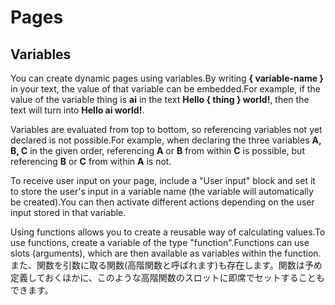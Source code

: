 # Pages

## Variables
You can create dynamic pages using variables.By writing <b>{ variable-name }</b> in your text, the value of that variable can be embedded.For example, if the value of the variable thing is <b>ai</b> in the text <b>Hello { thing } world!</b>, then the text will turn into <b>Hello ai world!</b>.

Variables are evaluated from top to bottom, so referencing variables not yet declared is not possible.For example, when declaring the three variables <b>A, B, C</b> in the given order, referencing <b>A</b> or <b>B</b> from within <b>C</b> is possible, but referencing <b>B</b> or <b>C</b> from within <b>A</b> is not.

To receive user input on your page, include a "User input" block and set it to store the user's input in a variable name (the variable will automatically be created).You can then activate different actions depending on the user input stored in that variable.

Using functions allows you to create a reusable way of calculating values.To use functions, create a variable of the type "function".Functions can use slots (arguments), which are then available as variables within the function.また、関数を引数に取る関数(高階関数と呼ばれます)も存在します。関数は予め定義しておくほかに、このような高階関数のスロットに即席でセットすることもできます。
